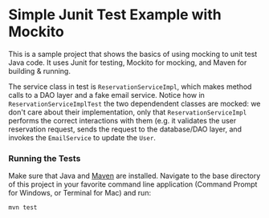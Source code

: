 # Simple Junit Test Example with Mockito

This is a sample project that shows the basics of using mocking to unit test Java code.  It uses Junit for testing, Mockito for mocking, and Maven for building & running.


The service class in test is `ReservationServiceImpl`, which makes method calls to a DAO layer and a fake email service.  Notice how in `ReservationServiceImplTest` the two dependendent classes are mocked: we don't care about their implementation, only that `ReservationServiceImpl` performs the correct interactions with them (e.g. it validates the user reservation request, sends the request to the database/DAO layer, and invokes the `EmailService` to update the `User`.

### Running the Tests

Make sure that Java and [Maven](https://maven.apache.org/) are installed.  Navigate to the base directory of this project in your favorite command line application (Command Prompt for Windows, or Terminal for Mac) and run:

`mvn test`
